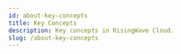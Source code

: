```yaml
---
id: about-key-concepts
title: Key Concepts
description: Key concepts in RisingWave Cloud.
slug: /about-key-concepts
---
```


